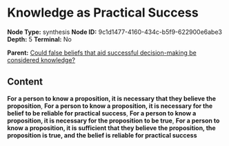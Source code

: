 # Knowledge as Practical Success

**Node Type:** synthesis
**Node ID:** 9c1d1477-4160-434c-b5f9-622900e6abe3
**Depth:** 5
**Terminal:** No

**Parent:** [Could false beliefs that aid successful decision-making be considered knowledge?](could-false-beliefs-that-aid-successful-decision-making-be-considered-knowledge-antithesis-12e8c531-8cb3-435f-a618-292b9f53f324.md)

## Content

**For a person to know a proposition, it is necessary that they believe the proposition**, **For a person to know a proposition, it is necessary for the belief to be reliable for practical success**, **For a person to know a proposition, it is necessary for the proposition to be true**, **For a person to know a proposition, it is sufficient that they believe the proposition, the proposition is true, and the belief is reliable for practical success**

